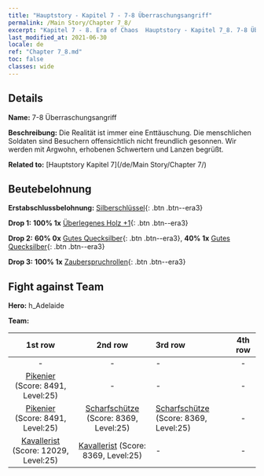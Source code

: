 ```yaml
---
title: "Hauptstory - Kapitel 7 - 7-8 Überraschungsangriff"
permalink: /Main Story/Chapter 7_8/
excerpt: "Kapitel 7 - 8. Era of Chaos  Hauptstory - Kapitel 7_8. 7-8 Überraschungsangriff"
last_modified_at: 2021-06-30
locale: de
ref: "Chapter 7_8.md"
toc: false
classes: wide
---
```


## Details

 **Name:** 7-8 Überraschungsangriff

 **Beschreibung:** Die Realität ist immer eine Enttäuschung. Die menschlichen Soldaten sind Besuchern offensichtlich nicht freundlich gesonnen. Wir werden mit Argwohn, erhobenen Schwertern und Lanzen begrüßt.

 **Related to:** [Hauptstory Kapitel 7](/de/Main Story/Chapter 7/)

## Beutebelohnung

 **Erstabschlussbelohnung:** [Silberschlüssel](/ItemsDE/con_693/){: .btn .btn--era3}

 **Drop 1:** **100% 1x** [Überlegenes Holz +1](/ItemsDE/mat_20/){: .btn .btn--era3}

 **Drop 2:** **60% 0x** [Gutes Quecksilber](/ItemsDE/mat_14/){: .btn .btn--era3}, **40% 1x** [Gutes Quecksilber](/ItemsDE/mat_14/){: .btn .btn--era3}

 **Drop 3:** **100% 1x** [Zauberspruchrollen](/ItemsDE/con_694/){: .btn .btn--era3}


## Fight against Team
 **Hero:** h_Adelaide

 **Team:**


  | 1st row | 2nd row | 3rd row | 4th row |
  |:----:|:----:|:----|:----:|
  | - | - | - | - |
  | [Pikenier](/de/units/Pikeman/) (Score: 8491, Level:25)  | - | - | - |
  | [Pikenier](/de/units/Pikeman/) (Score: 8491, Level:25)  | [Scharfschütze](/de/units/Marksman/) (Score: 8369, Level:25)  | [Scharfschütze](/de/units/Marksman/) (Score: 8369, Level:25)  | - |
  | [Kavallerist](/de/units/Cavalier/) (Score: 12029, Level:25)  | [Kavallerist](/de/units/Cavalier/) (Score: 8369, Level:25)  | - | - |


